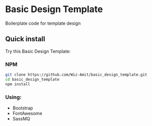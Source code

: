 # Basic Design Template
Boilerplate code for template design

## Quick install
Try this Basic Design Template:

### NPM
```bash
git clone https://github.com/Wiz-Amit/basic_design_template.git
cd basic_design_template
npm install
```

### Using:
- Bootstrap
- FontAwesome
- SassMQ
